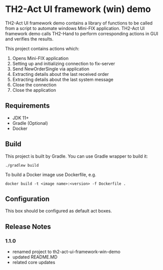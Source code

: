 # TH2-Act UI framework (win) demo

TH2-Act UI framework demo contains a library of functions to be called from a script to automate windows Mini-FIX application.
TH2-Act UI framework demo calls TH2-Hand to perform corresponding actions in GUI and verifies the results.

This project contains actions which:
1. Opens Mini-FIX application
2. Setting up and initializing connection to fix-server
3. Send NewOrderSingle via application
4. Extracting details about the last received order
5. Extracting details about the last system message
6. Close the connection
7. Close the application

## Requirements

* JDK 11+
* Gradle (Optional)
* Docker

## Build

This project is built by Gradle.
You can use Gradle wrapper to build it:
``` shell script
./gradlew build
```
To build a Docker image use Dockerfile,
e.g.
``` shell script
docker build -t <image name>:<version> -f Dockerfile .
``` 

## Configuration
This box should be configured as default act boxes.

## Release Notes

### 1.1.0
+ renamed project to th2-act-ui-framework-win-demo
+ updated README.MD
+ related core updates
